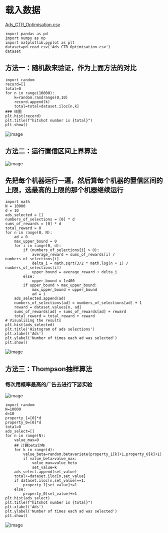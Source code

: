 # 载入数据
[Ads_CTR_Optimisation.csv](https://github.com/171909771/DATA-scientist/files/9001080/Ads_CTR_Optimisation.csv)

```
import pandas as pd
import numpy as np 
import matplotlib.pyplot as plt 
dataset=pd.read_csv('Ads_CTR_Optimisation.csv')
dataset
```
## 方法一：随机数来验证，作为上面方法的对比
```
import random
record=[]
total=0
for n in range(10000):
    k=random.randrange(0,10)
    record.append(k)
    total=total+dataset.iloc[n,k]
### 绘图
plt.hist(record)
plt.title(f"hitshot number is {total}")
plt.show()
```
![image](https://user-images.githubusercontent.com/41554601/176184088-931663cd-d54d-48cc-80a5-1cb487466163.png)

## 方法二：运行置信区间上界算法
![image](https://user-images.githubusercontent.com/41554601/176180687-64547b6f-7c8f-4eee-968d-a1987682635f.png)
## 先把每个机器运行一遍，然后算每个机器的置信区间的上限，选最高的上限的那个机器继续运行
```
import math
N = 10000
d = 10
ads_selected = []
numbers_of_selections = [0] * d
sums_of_rewards = [0] * d
total_reward = 0
for n in range(0, N):
    ad = 0
    max_upper_bound = 0
    for i in range(0, d):
        if (numbers_of_selections[i] > 0):
            average_reward = sums_of_rewards[i] / numbers_of_selections[i]
            delta_i = math.sqrt(3/2 * math.log(n + 1) / numbers_of_selections[i])
            upper_bound = average_reward + delta_i
        else:
            upper_bound = 1e400
        if upper_bound > max_upper_bound:
            max_upper_bound = upper_bound
            ad = i
    ads_selected.append(ad)
    numbers_of_selections[ad] = numbers_of_selections[ad] + 1
    reward = dataset.values[n, ad]
    sums_of_rewards[ad] = sums_of_rewards[ad] + reward
    total_reward = total_reward + reward
# Visualising the results
plt.hist(ads_selected)
plt.title('Histogram of ads selections')
plt.xlabel('Ads')
plt.ylabel('Number of times each ad was selected')
plt.show()
```
![image](https://user-images.githubusercontent.com/41554601/176180732-bce3309a-6659-4d82-b497-a532c2e7fd26.png)

## 方法三：Thompson抽样算法
### 每次用概率最高的广告去进行下游实验
![image](https://user-images.githubusercontent.com/41554601/176210629-ab85f6a2-5b72-4192-9dd6-7b21c5e1668b.png)

```
import random
N=10000
d=10
property_1=[0]*d
property_0=[0]*d
total=0
ads_select=[]
for n in range(N):
    value_max=0
    ## 计算beta分布
    for k in range(d):
        value_beta=random.betavariate(property_1[k]+1,property_0[k]+1)
        if value_beta>value_max:
            value_max=value_beta
            set_value=k
    ads_select.append(set_value)
    total+=dataset.iloc[n,set_value]
    if dataset.iloc[n,set_value]==1:
        property_1[set_value]+=1
    else:
        property_0[set_value]+=1
plt.hist(ads_select)
plt.title(f"hitshot number is {total}")
plt.xlabel('Ads')
plt.ylabel('Number of times each ad was selected')
plt.show()
```
![image](https://user-images.githubusercontent.com/41554601/176209801-a9435092-2b23-4e24-a645-5a1600cd53e6.png)
